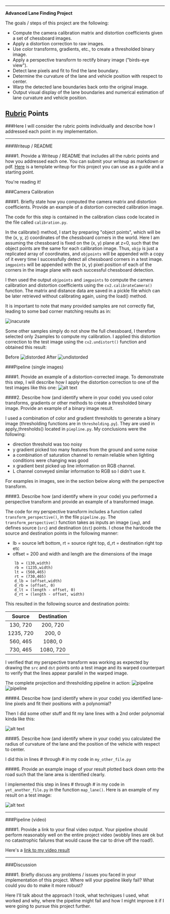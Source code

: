 
---

**Advanced Lane Finding Project**

The goals / steps of this project are the following:

* Compute the camera calibration matrix and distortion coefficients given a set of chessboard images.
* Apply a distortion correction to raw images.
* Use color transforms, gradients, etc., to create a thresholded binary image.
* Apply a perspective transform to rectify binary image ("birds-eye view").
* Detect lane pixels and fit to find the lane boundary.
* Determine the curvature of the lane and vehicle position with respect to center.
* Warp the detected lane boundaries back onto the original image.
* Output visual display of the lane boundaries and numerical estimation of lane curvature and vehicle position.

[//]: # (Image References)

[image1]: ./examples/undistort_output.png "Undistorted"
[image2]: ./test_images/test1.jpg "Road Transformed"
[image3]: ./examples/binary_combo_example.jpg "Binary Example"
[image4]: ./examples/warped_straight_lines.jpg "Warp Example"
[image5]: ./examples/color_fit_lines.jpg "Fit Visual"
[image6]: ./examples/example_output.jpg "Output"
[video1]: ./project_video.mp4 "Video"

[video2]: ./project_output.mp4 "Video"
[inacurate]: ./report/inaccurate18.jpg "Innacurate calibration"
[distorded]: ./report/invalid_1.jpg "Before calibration correction"
[undistorded]: ./report/undistort_test.jpg "After calibration correction"
[thresholding]: ./report/thresholding.jpg "thresholding pipeline"
[thresholding2]: ./report/thresholding2.jpg "thresholding pipeline"

## [Rubric](https://review.udacity.com/#!/rubrics/571/view) Points
###Here I will consider the rubric points individually and describe how I addressed each point in my implementation.  

---
###Writeup / README

####1. Provide a Writeup / README that includes all the rubric points and how you addressed each one.  You can submit your writeup as markdown or pdf.  [Here](https://github.com/udacity/CarND-Advanced-Lane-Lines/blob/master/writeup_template.md) is a template writeup for this project you can use as a guide and a starting point.  

You're reading it!

###Camera Calibration

####1. Briefly state how you computed the camera matrix and distortion coefficients. Provide an example of a distortion corrected calibration image.

The code for this step is contained in the calibration class code located in the file called `calibration.py`.  

In the calibrate() method, I start by preparing "object points", which will be the (x, y, z) coordinates of the chessboard corners in the world. Here I am assuming the chessboard is fixed on the (x, y) plane at z=0, such that the object points are the same for each calibration image.  Thus, `objp` is just a replicated array of coordinates, and `objpoints` will be appended with a copy of it every time I successfully detect all chessboard corners in a test image.  `imgpoints` will be appended with the (x, y) pixel position of each of the corners in the image plane with each successful chessboard detection.  

I then used the output `objpoints` and `imgpoints` to compute the camera calibration and distortion coefficients using the `cv2.calibrateCamera()` function.  The matrix and distance data are saved in a pickle file which can be later retrieved without calibrating again, using the load() method.

It is important to note that many provided samples are not correctly flat, leading to some bad corner matching results as in:

![inacurate]

Some other samples simply do not show the full chessboard, I therefore selected only 2samples to compute my calibration.
I applied this distortion correction to the test image using the `cv2.undistort()` function and obtained this result: 

Before 
![distorded]
After
![undistorded]

###Pipeline (single images)

####1. Provide an example of a distortion-corrected image.
To demonstrate this step, I will describe how I apply the distortion correction to one of the test images like this one:
![alt text][image2]

####2. Describe how (and identify where in your code) you used color transforms, gradients or other methods to create a thresholded binary image.  Provide an example of a binary image result.

I used a combination of color and gradient thresholds to generate a binary image (thresholding functions are in `thresholding.py`). They are used in apply_thresholds() located in  `piepline.py`. 
My conclusions were the following:
- direction threshold was too noisy
- y gradient picked too many features from the ground and some noise
- a combination of saturation channel to remain reliable when lighting conditions were changing was good
- x gradient best picked up line information on RGB channel. 
- L channel conveyed similar information to RGB so I didn't use it.

For examples in images, see in the section below along with the perspective transform.

####3. Describe how (and identify where in your code) you performed a perspective transform and provide an example of a transformed image.

The code for my perspective transform includes a function called `transform_perspective()`, in the file `pipeline.py`.  The `transform_perspective()` function takes as inputs an image (`img`), and defines source (`src`) and destination (`dst`) points.  I chose the hardcode the source and destination points in the following manner:
- lb = source left bottom, rt = source right top, d_rt = destination right top etc
- offset = 200 and width and length are the dimensions of the image

```
    lb = (130,width)
    rb = (1235,width)
    lt = (560,465)
    rt = (730,465)
    d_lb = (offset,width)
    d_rb = (offset, 0)
    d_lt = (length - offset, 0)
    d_rt = (length - offset, width)

```
This resulted in the following source and destination points:

| Source        | Destination   | 
|:-------------:|:-------------:| 
| 130, 720      | 200, 720        | 
| 1235, 720      | 200, 0      |
| 560, 465     | 1080, 0      |
| 730, 465      | 1080, 720        |

I verified that my perspective transform was working as expected by drawing the `src` and `dst` points onto a test image and its warped counterpart to verify that the lines appear parallel in the warped image.

The complete projection and thresholding pipeline in action:
![pipeline][thresholding]
![pipeline][thresholding2]

####4. Describe how (and identify where in your code) you identified lane-line pixels and fit their positions with a polynomial?

Then I did some other stuff and fit my lane lines with a 2nd order polynomial kinda like this:

![alt text][image5]

####5. Describe how (and identify where in your code) you calculated the radius of curvature of the lane and the position of the vehicle with respect to center.

I did this in lines # through # in my code in `my_other_file.py`

####6. Provide an example image of your result plotted back down onto the road such that the lane area is identified clearly.

I implemented this step in lines # through # in my code in `yet_another_file.py` in the function `map_lane()`.  Here is an example of my result on a test image:

![alt text][image6]

---

###Pipeline (video)

####1. Provide a link to your final video output.  Your pipeline should perform reasonably well on the entire project video (wobbly lines are ok but no catastrophic failures that would cause the car to drive off the road!).

Here's a [link to my video result](./project_video.mp4)

---

###Discussion

####1. Briefly discuss any problems / issues you faced in your implementation of this project.  Where will your pipeline likely fail?  What could you do to make it more robust?

Here I'll talk about the approach I took, what techniques I used, what worked and why, where the pipeline might fail and how I might improve it if I were going to pursue this project further.  


